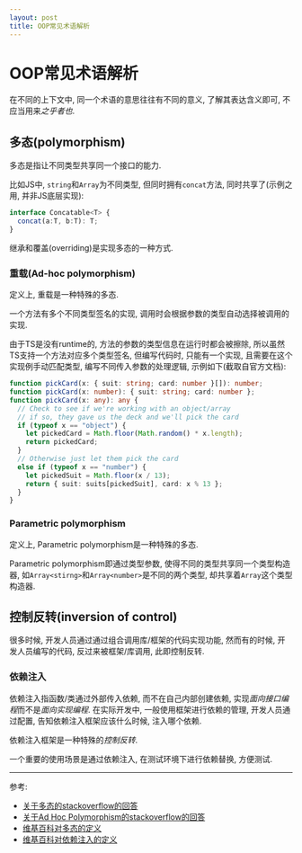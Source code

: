 ```yaml
---
layout: post
title: OOP常见术语解析
---
```


# OOP常见术语解析
在不同的上下文中, 同一个术语的意思往往有不同的意义, 了解其表达含义即可, 不应当用来*之乎者也*.

## 多态(polymorphism)
多态是指让不同类型共享同一个接口的能力.

比如JS中, `string`和`Array`为不同类型, 但同时拥有`concat`方法, 同时共享了(示例之用, 并非JS底层实现):
```typescript
interface Concatable<T> {
  concat(a:T, b:T): T;
}
```

继承和覆盖(overriding)是实现多态的一种方式.

### 重载(Ad-hoc polymorphism)
定义上, 重载是一种特殊的多态.

一个方法有多个不同类型签名的实现, 调用时会根据参数的类型自动选择被调用的实现.

由于TS是没有runtime的, 方法的参数的类型信息在运行时都会被擦除, 所以虽然TS支持一个方法对应多个类型签名,
但编写代码时, 只能有一个实现, 且需要在这个实现例手动匹配类型, 编写不同传入参数的处理逻辑, 示例如下(截取自官方文档):
```typescript
function pickCard(x: { suit: string; card: number }[]): number;
function pickCard(x: number): { suit: string; card: number };
function pickCard(x: any): any {
  // Check to see if we're working with an object/array
  // if so, they gave us the deck and we'll pick the card
  if (typeof x == "object") {
    let pickedCard = Math.floor(Math.random() * x.length);
    return pickedCard;
  }
  // Otherwise just let them pick the card
  else if (typeof x == "number") {
    let pickedSuit = Math.floor(x / 13);
    return { suit: suits[pickedSuit], card: x % 13 };
  }
}
```

### Parametric polymorphism
定义上, Parametric polymorphism是一种特殊的多态.

Parametric polymorphism即通过类型参数, 使得不同的类型共享同一个类型构造器, 如`Array<stirng>`和`Array<number>`是不同的两个类型,
却共享着`Array`这个类型构造器.

## 控制反转(inversion of control)
很多时候, 开发人员通过通过组合调用库/框架的代码实现功能, 然而有的时候, 开发人员编写的代码, 反过来被框架/库调用, 此即控制反转.

### 依赖注入
依赖注入指函数/类通过外部传入依赖, 而不在自己内部创建依赖, 实现*面向接口编程*而不是*面向实现编程*.
在实际开发中, 一般使用框架进行依赖的管理, 开发人员通过配置, 告知依赖注入框架应该什么时候, 注入哪个依赖.

依赖注入框架是一种特殊的*控制反转*.

一个重要的使用场景是通过依赖注入, 在测试环境下进行依赖替换, 方便测试.



--- 
参考:
- [关于多态的stackoverflow的回答](https://stackoverflow.com/questions/1031273/what-is-polymorphism-what-is-it-for-and-how-is-it-used)
- [关于Ad Hoc Polymorphism的stackoverflow的回答](https://stackoverflow.com/questions/34252739/polymorphism-parametric-polymorphism-ad-hoc-polymorphism#:~:text=Ad%2Dhoc%20polymorphism%20is%20also,which%20method%20will%20be%20invoked.&text=So%2C%20the%20Collection,and%20what%20not.)
- [维基百科对多态的定义](https://www.wikiwand.com/en/Polymorphism_(computer_science))
- [维基百科对依赖注入的定义](https://www.wikiwand.com/en/Dependency_injection#:~:text=Inversion%20of%20control%20(IoC)%20is,is%20the%20template%20method%20pattern.)
